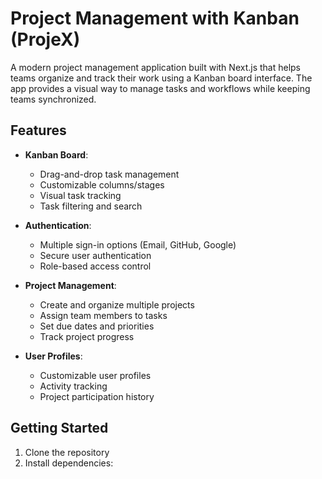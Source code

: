 # Project Management with Kanban (ProjeX)

A modern project management application built with Next.js that helps teams organize and track their work using a Kanban board interface. The app provides a visual way to manage tasks and workflows while keeping teams synchronized.

## Features

- **Kanban Board**:
  - Drag-and-drop task management
  - Customizable columns/stages
  - Visual task tracking
  - Task filtering and search

- **Authentication**:
  - Multiple sign-in options (Email, GitHub, Google)
  - Secure user authentication
  - Role-based access control

- **Project Management**:
  - Create and organize multiple projects
  - Assign team members to tasks
  - Set due dates and priorities
  - Track project progress

- **User Profiles**:
  - Customizable user profiles
  - Activity tracking
  - Project participation history

## Getting Started

1. Clone the repository
2. Install dependencies:
